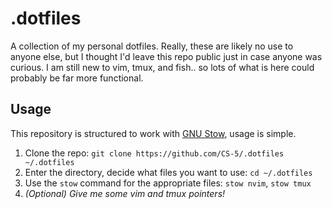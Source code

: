 # .dotfiles
A collection of my personal dotfiles. Really, these are likely no use to anyone
else, but I thought I'd leave this repo public just in case anyone was curious.
I am still new to vim, tmux, and fish.. so lots of what is here could probably
be far more functional. 


## Usage
This repository is structured to work with [GNU Stow](https://www.gnu.org/software/stow/), usage is simple.

1. Clone the repo: `git clone https://github.com/CS-5/.dotfiles ~/.dotfiles`
2. Enter the directory, decide what files you want to use: `cd ~/.dotfiles`
3. Use the `stow` command for the appropriate files: `stow nvim`, `stow tmux`
4. _(Optional) Give me some vim and tmux pointers!_
